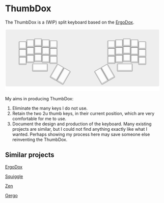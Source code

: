 # ThumbDox

The ThumbDox is a (WIP) split keyboard based on the [ErgoDox](https://www.ergodox.io/).

![img](docs/design/images/thumbdox_shaved.png)

My aims in producing ThumbDox:

1.  Eliminate the many keys I do not use.
2.  Retain the two 2u thumb keys, in their current position, which are very comfortable for me to use.
3.  Document the design and production of the keyboard.  Many existing projects are similar, but I could not find anything exactly like what I wanted.  Perhaps showing my process here may save someone else reinventing the ThumbDox.

## Similar projects

[ErgoDox](https://www.ergodox.io/)

[Squiggle](https://github.com/ibnuda/Squiggle)

[Zen](https://legonut.gitbooks.io/zen-keyboard/content/)

[Gergo](https://qmk.fm/keyboards/gergo/)


